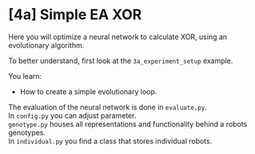 # [4a] Simple EA XOR

Here you will optimize a neural network to calculate XOR, using an evolutionary algorithm.

To better understand, first look at the `3a_experiment_setup` example.

You learn:

- How to create a simple evolutionary loop.

The evaluation of the neural network is done in `evaluate.py`.<br/>
In `config.py` you can adjust parameter.<br/>
`genotype.py` houses all representations and functionality behind a robots genotypes.<br/>
In `individual.py` you find a class that stores individual robots.
